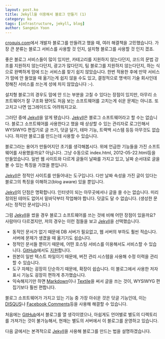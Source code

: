 ```yaml
---
layout: post.ko
title: Jekyll을 이용해서 블로그 만들기 (1)
category: ko
tags: [infrastructure, jekyll, blog]
author: Sangmin Yoon
---
```


[croquis.com]에서 개발자 블로그를 만들려고 했을 때,
여러 해결책을 고민했습니다.
가장 큰 분류는 블로그 서비스를 사용할 것 인지,
설치형 블로그를 사용할 것 인지 겠죠.

좋은 블로그 서비스들이 많이 있지만,
카테고리를 지원하지 않는다던지,
코드의 문법 강조를 지원하지 않는다던지,
광고가 많다던지,
팀 블로그를 지원하지 않는다던지, 하는 식으로
완벽하게 맘에 드는 서비스를 찾기 쉽지 않았습니다.
한번 적용한 후에 만약 서비스가 맘에 안 들었을 때 옮기는게 쉽지 않을 수도 있고,
결정적으로 명색이 기술 회사인데 정해진 서비스를 쓰는게 성에 차지 않았습니다 :-).

설치형 블로그의 경우도 맘에 안 드는 부분을 고칠 수 있다는 장점이 있지만,
아무리 소프트웨어가 잘 구조화 됐어도 처음 보는 소프트웨어를 고치는게
쉬운 문제는 아니죠. 또 고치고 나면 업그레이드도 어려워지고요.

그러던 중에 [Jekyll]을 알게 됐습니다.
[Jekyll]은 블로그 소프트웨어라고 할 수는 없습니다.
블로그 소프트웨어를 사용한다고 했을 때 상상할 수 있는 관리자로 로그인해서
WYSIWYG 편집기로 글 쓰기, 덧글 달기, 테마 기능, 트랙백 시스템 등등 아무것도
없습니다. 하지만 블로그를 만드는데 사용할 수 있습니다.

블로그라는 용어가 만들어지던 초기를 생각해봅시다.
위에 언급한 기능들을 가진 소프트웨어를 사용했을까요?
아닙니다. 그냥 수동으로 index.html, 2012-05-22.html등을 만들었습니다.
일반 웹 사이트와 다르게 글들이 날짜를 가지고 있고,
날짜 순서대로 글을 볼 수 있는 특징을 가졌을 뿐입니다.

[Jekyll]은 정적인 사이트를 만들어내는 도구입니다.
다만 날짜 속성을 가진 글이 있다는 블로그의 특징을 이해하고(blog aware)
있을 뿐입니다.

[Jekyll]의 단점은 명확합니다.
인터넷이 되는 아무곳에서나 글을 쓸 수는 없습니다.
미리 정의된 테마도 없어서 밑바닥부터 작업해야 합니다.
덧글도 달 수 없습니다. (생성한 문서는 정적인 문서입니다.)

그럼 [Jekyll]을 썼을 경우 블로그 소프트웨어를 쓰는
것에 비해 어떤 장점이 있을까요?
사람마다 다르겠지만, 저의 경우는 이런 점들을 보고 [Jekyll]을 선택했습니다.

* 동적인 문서가 없기 때문에 DB 서버가 필요없고,
  웹 서버의 부하도 훨씬 적습니다.
  서버에 문제가 생겼을 때 옮기기도 쉽습니다.
* 정적인 문서들 뿐이기 때문에, 어떤 호스팅 서비스를 이용해서도
  서비스할 수 있습니다. [GitHub]에서도 [지원](http://help.github.com/pages/)합니다.
* 원본이 일반 텍스트 파일이기 때문에, 버전 관리 시스템을 사용해 수정 이력을
  관리할 수 있습니다.
* 도구 자체는 굉장히 단순하기 때문에, 확장이 쉽습니다. 이 블로그에서 사용한
  저자 표시 기능도 굉장히 편하게 추가했습니다.
* 익숙해지기만 하면 [Markdown]이나 [Textile]을 써서 글을 쓰는 것이,
  WYSIWYG 편집기보다 훨씬 편합니다.

블로그 소프트웨어가 가지고 있는 기능 중 가장 아쉬운 것은
덧글 기능인데, 이는 [DISQUS]나 [Facebook Comments]등을 사용해 해결할 수 있습니다.

처음에는 [GitHub]에서 블로그를 열 생각이였으나,
아쉽게도 언어별로 별도의 디렉토리를 가져가는 것이 불가능해서,
현재는 별도의 서버에서 이 블로그를 운영하고 있습니다.

다음 글에서는 본격적으로 [Jekyll]을 사용해 블로그를 만드는 법을 설명하겠습니다.

 [croquis.com]: http://croquis.com/
 [Jekyll]: https://github.com/mojombo/jekyll
 [GitHub]: https://github.com/
 [Markdown]: http://daringfireball.net/projects/markdown/syntax
 [Textile]: http://textile.sitemonks.com/
 [DISQUS]: http://disqus.com/
 [Facebook Comments]: http://developers.facebook.com/docs/reference/plugins/comments/
